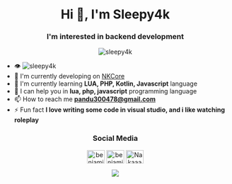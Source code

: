 <h1 align="center">Hi 👋, I'm Sleepy4k</h1>
<h3 align="center">I'm interested in backend development</h3>

<p align="center"><img src="https://github-profile-trophy.vercel.app/?username=sleepy4k&theme=onedark" alt="sleepy4k"/></p>

- 👁️ <img src="https://komarev.com/ghpvc/?username=sleepy4k&label=Profile%20views&color=0e75b6&style=flat" alt="sleepy4k"/>
- 🔭 I'm currently developing on [NKCore](https://github.com/naka-studios)
- 🌱 I'm currently learning **LUA, PHP, Kotlin, Javascript** language 
- 💬 I can help you in **lua, php, javascript** programming language
- 📫 How to reach me **pandu300478@gmail.com**
- ⚡ Fun fact **I love writing some code in visual studio, and i like watching roleplay**

<h3 align="center">Social Media</h3>
<p align="center">
<a href="https://instagram.com/benjamin4kk" target="blank"><img align="center" src="https://raw.githubusercontent.com/rahuldkjain/github-profile-readme-generator/master/src/images/icons/Social/instagram.svg" alt="benjamin4kk" height="30" width="40" /></a>
<a href="https://www.youtube.com/c/benjamin4k" target="blank"><img align="center" src="https://raw.githubusercontent.com/rahuldkjain/github-profile-readme-generator/master/src/images/icons/Social/youtube.svg" alt="benjamin4k" height="30" width="40" /></a>
<a href="https://discord.gg/7rFQQ6yeW7" target="blank"><img align="center" src="https://raw.githubusercontent.com/rahuldkjain/github-profile-readme-generator/master/src/images/icons/Social/discord.svg" alt="Nakaaaa#8558" height="30" width="40" /></a>
</p>

<div align="center">
  <a href="https://github.com/Sleepy4k"><img witdh="40%" src="https://github-readme-stats.vercel.app/api?username=Sleepy4k&layout=compact&theme=react&hide_border=true&show_icons=true"/></a>
</div>
